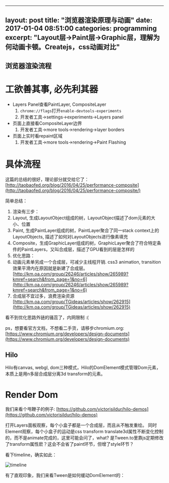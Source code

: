 ----
layout: post
title: "浏览器渲染原理与动画"
date: 2017-01-04 08:51:00
categories: programming
excerpt: "Layout层->Paint层->Graphic层，理解为何动画卡顿。Createjs，css动画对比"
---

## 浏览器渲染流程

# 工欲善其事, 必先利其器

* Layers Panel查看PaintLayer, CompositeLayer
  1. `chrome://flags`打开`enable-devtools-experiments`
  2. 开发者工具->settings->experiments->Layers panel
* 页面上直接看CompositeLayer边界
  1. 开发者工具->more tools->rendering->layer borders
* 页面上实时看repaint区域
  1. 开发者工具->more tools->rendering->Paint Flashing

# 具体流程

这篇的总结的很好，理论部分就交给它了：[http://taobaofed.org/blog/2016/04/25/performance-composite](http://taobaofed.org/blog/2016/04/25/performance-composite/)

简单总结：

1. 渲染有三步：
  1. Layout, 生成LayoutObject组成的树，LayoutObject描述了dom元素的大小、位置
  2. Paint, 生成PaintLayer组成的树，PaintLayer聚合了同一stack context上的LayoutObjects, 描述了如何对LayoutObjects进行像素填充
  3. Composite，生成GraphicLayer组成的树，GraphicLayer聚合了符合特定条件的PaintLayers，又叫合成层，描述了GPU看到的层是怎样的
2. 优化思路：
  1. 动画元素单另成一个合成层，可减少主线程开销. css3 animation, transition效果平滑内在原因就是新建了合成层。[http://km.oa.com/group/26246/articles/show/265989?kmref=search&from_page=1&no=6](http://km.oa.com/group/26246/articles/show/265989?kmref=search&from_page=1&no=6)
  2. 合成层不宜过多，浪费渲染资源[http://km.oa.com/group/TGideas/articles/show/262915](http://km.oa.com/group/TGideas/articles/show/262915)

看不到优化思路外链的骚蕊了，内网限制 :(

ps，想要看官方文档，不想看二手货，请移步chromium.org: [https://www.chromium.org/developers/design-documents](https://www.chromium.org/developers/design-documents)

## Hilo

Hilo有canvas, webgl, dom三种模式，Hilo的DomElement模式管理Dom元素，本质上是用n多层合成层分离3d transform的元素。

# Render Dom

我们来看个甩鞭子的例子: [https://github.com/victorisildur/hilo-demos](https://github.com/victorisildur/hilo-demos) 

打开Layers面板观察，每个小盒子都是一个合成层，而且从不触发重绘。
同时Element观察，每个小盒子的运动是css transform translate3d属性不断变化控制的，而不是animate完成的，这里可能会问了，what? 
是Tween.to里靠js定期修改了transform属性麽？这会不会省了paint环节，但增了style环节？

看下timeline，确实如此：

![timeline]({{site.url}}/assets/images/hilo_tween_render.png)

有了直观印象，我们来看Tween是如何缓动DomElement的：





